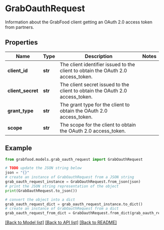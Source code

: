 # GrabOauthRequest

Information about the GrabFood client getting an OAuth 2.0 access token from partners. 

## Properties

Name | Type | Description | Notes
------------ | ------------- | ------------- | -------------
**client_id** | **str** | The client identifier issued to the client to obtain the OAuth 2.0 access_token. | 
**client_secret** | **str** | The client secret issued to the client to obtain the OAuth 2.0 access_token. | 
**grant_type** | **str** | The grant type for the client to obtain the OAuth 2.0 access_token. | 
**scope** | **str** | The scope for the client to obtain the OAuth 2.0 access_token. | 

## Example

```python
from grabfood.models.grab_oauth_request import GrabOauthRequest

# TODO update the JSON string below
json = "{}"
# create an instance of GrabOauthRequest from a JSON string
grab_oauth_request_instance = GrabOauthRequest.from_json(json)
# print the JSON string representation of the object
print(GrabOauthRequest.to_json())

# convert the object into a dict
grab_oauth_request_dict = grab_oauth_request_instance.to_dict()
# create an instance of GrabOauthRequest from a dict
grab_oauth_request_from_dict = GrabOauthRequest.from_dict(grab_oauth_request_dict)
```
[[Back to Model list]](../README.md#documentation-for-models) [[Back to API list]](../README.md#documentation-for-api-endpoints) [[Back to README]](../README.md)


